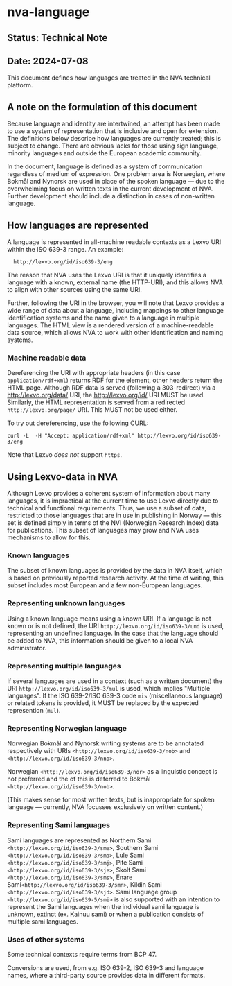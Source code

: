 # nva-language

## Status: Technical Note 
## Date: 2024-07-08

This document defines how languages are treated in the NVA technical platform.

## A note on the formulation of this document

Because language and identity are intertwined, an attempt has been made to use a system of representation that is inclusive and open for extension. The definitions below describe how languages are currently treated; this is subject to change. There are obvious lacks for those using sign language, minority languages and outside the European academic community.

In the document, language is defined as a system of communication regardless of medium of expression. One problem area is Norwegian, where Bokmål and Nynorsk are used in place of the spoken language — due to the overwhelming focus on written texts in the current development of NVA. Further development should include a distinction in cases of non-written language.

## How languages are represented

A language is represented in all-machine readable contexts as a Lexvo URI within the ISO 639-3 range. An example:

```
  http://lexvo.org/id/iso639-3/eng 
```
The reason that NVA uses the Lexvo URI is that it uniquely identifies a language with a known, external name (the HTTP-URI), and this allows NVA to align with other sources using the same URI.

Further, following the URI in the browser, you will note that Lexvo provides a wide range of data about a language, including mappings to other language identification systems and the name given to a language in multiple languages. The HTML view is a rendered version of a machine-readable data source, which allows NVA to work with other identification and naming systems.

### Machine readable data

Dereferencing the URI with appropriate headers (in this case `application/rdf+xml`) returns RDF for the element, other headers return the HTML page. Although RDF data is served (following a 303-redirect) via a http://lexvo.org/data/ URI, the http://lexvo.org/id/ URI MUST be used. Similarly, the HTML representation is served from a redirected `http://lexvo.org/page/` URI. This MUST not be used either.

To try out dereferencing, use the following CURL:

```
curl -L  -H "Accept: application/rdf+xml" http://lexvo.org/id/iso639-3/eng
```

Note that Lexvo *does not* support `https`.

## Using Lexvo-data in NVA

Although Lexvo provides a coherent system of information about many languages, it is impractical at the current time to use Lexvo directly due to technical and functional requirements. Thus, we use a subset of data, restricted to those languages that are in use in publishing in Norway — this set is defined simply in terms of the NVI (Norwegian Research Index) data for publications. This subset of languages may grow and NVA uses mechanisms to allow for this.

### Known languages

The subset of known languages is provided by the data in NVA itself, which is based on previously reported research activity. At the time of writing, this subset includes most European and a few non-European languages.

### Representing unknown languages

Using a known language means using a known URI. If a language is not known or is not defined, the URI `http://lexvo.org/id/iso639-3/und` is used, representing an undefined language. In the case that the language should be added to NVA, this information should be given to a local NVA administrator.

### Representing multiple languages

If several languages are used in a context (such as a written document) the URI `http://lexvo.org/id/iso639-3/mul` is used, which implies "Multiple languages". If the ISO 639-2/ISO 639-3 code `mis` (miscellaneous language) or related tokens is provided, it MUST be replaced by the expected represention (`mul`).

### Representing Norwegian language

Norwegian Bokmål and Nynorsk writing systems are to be annotated respectively with URIs `<http://lexvo.org/id/iso639-3/nob>` and `<http://lexvo.org/id/iso639-3/nno>`.

Norwegian `<http://lexvo.org/id/iso639-3/nor>` as a linguistic concept is not preferred and the of this is deferred to Bokmål `<http://lexvo.org/id/iso639-3/nob>`.

(This makes sense for most written texts, but is inappropriate for spoken language — currently, NVA focusses exclusively on written content.)

### Representing Sami languages

Sami languages are represented as Northern Sami `<http://lexvo.org/id/iso639-3/sme>`, Southern Sami `<http://lexvo.org/id/iso639-3/sma>`, Lule Sami `<http://lexvo.org/id/iso639-3/smj>`, Pite Sami `<http://lexvo.org/id/iso639-3/sje>`, Skolt Sami `<http://lexvo.org/id/iso639-3/sms>`, Enare Sami`<http://lexvo.org/id/iso639-3/smn>`, Kildin Sami `<http://lexvo.org/id/iso639-3/sjd>`. Sami language group `<http://lexvo.org/id/iso639-5/smi>` is also supported with an intention to represent the Sami languages when the individual sami language is unknown, extinct (ex. Kainuu sami) or when a publication consists of multiple sami languages. 

### Uses of other systems

Some technical contexts require terms from BCP 47.

Conversions are used, from e.g. ISO 639-2, ISO 639-3 and language names, where a third-party source provides data in different formats.
